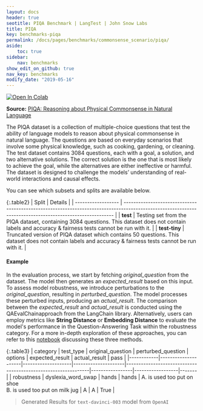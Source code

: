 ```yaml
---
layout: docs
header: true
seotitle: PIQA Benchmark | LangTest | John Snow Labs
title: PIQA
key: benchmarks-piqa
permalink: /docs/pages/benchmarks/commonsense_scenario/piqa/
aside:
    toc: true
sidebar:
    nav: benchmarks
show_edit_on_github: true
nav_key: benchmarks
modify_date: "2019-05-16"
---
```


[![Open In Colab](https://colab.research.google.com/assets/colab-badge.svg)](https://colab.research.google.com/github/JohnSnowLabs/langtest/blob/main/demo/tutorials/llm_notebooks/dataset-notebooks/PIQA_dataset.ipynb)

**Source:** [PIQA: Reasoning about Physical Commonsense in Natural Language](https://arxiv.org/abs/1911.11641)

The PIQA dataset is a collection of multiple-choice questions that test the ability of language models to reason about physical commonsense in natural language. The questions are based on everyday scenarios that involve some physical knowledge, such as cooking, gardening, or cleaning. The test dataset contains 3084 questions, each with a goal, a solution, and two alternative solutions. The correct solution is the one that is most likely to achieve the goal, while the alternatives are either ineffective or harmful. The dataset is designed to challenge the models’ understanding of real-world interactions and causal effects.

You can see which subsets and splits are available below.

{:.table2}
| Split              | Details                                                                                                                                                  |
| ------------------ | -------------------------------------------------------------------------------------------------------------------------------------------------------- |
| **test**      | Testing set from the PIQA dataset, containing 3084 questions. This dataset does not contain labels and accuracy & fairness tests cannot be run with it.  |
| **test-tiny** | Truncated version of PIQA dataset which contains 50 questions. This dataset does not contain labels and accuracy & fairness tests cannot be run with it. |

#### Example

In the evaluation process, we start by fetching *original_question* from the dataset. The model then generates an *expected_result* based on this input. To assess model robustness, we introduce perturbations to the *original_question*, resulting in *perturbed_question*. The model processes these perturbed inputs, producing an *actual_result*. The comparison between the *expected_result* and *actual_result* is conducted using the QAEvalChainapproach from the LangChain library. Alternatively, users can employ metrics like **String Distance** or **Embedding Distance** to evaluate the model's performance in the Question-Answering Task within the robustness category. For a more in-depth exploration of these approaches, you can refer to this [notebook](https://colab.research.google.com/github/JohnSnowLabs/langtest/blob/main/demo/tutorials/misc/Evaluation_Metrics.ipynb) discussing these three methods.

{:.table3}
| category   | test_type           | original_question  | perturbed_question  |   options                                                     | expected_result | actual_result    | pass  |
|------------|---------------------|--------------------|---------------------|---------------------------------------------------------------|-----------------|------------------|-------|
| robustness | 	dyslexia_word_swap | hands              | hands               | A. is used too put on shoe <br>B. is used too put on milk jug | A               | A                | True  |


> Generated Results for `text-davinci-003` model from `OpenAI`

